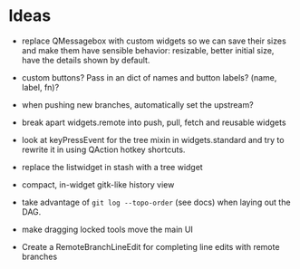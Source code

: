 Ideas
=====

- replace QMessagebox with custom widgets so we can save their sizes and
  make them have sensible behavior: resizable, better initial size,
  have the details shown by default.
- custom buttons?  Pass in an dict of names and button labels?
  (name, label, fn)?

- when pushing new branches, automatically set the upstream?

- break apart widgets.remote into push, pull, fetch and reusable widgets

- look at keyPressEvent for the tree mixin in widgets.standard and
  try to rewrite it in using QAction hotkey shortcuts.

- replace the listwidget in stash with a tree widget

- compact, in-widget gitk-like history view

- take advantage of `git log --topo-order` (see docs) when laying out the DAG.

- make dragging locked tools move the main UI

- Create a RemoteBranchLineEdit for completing line edits with remote branches
